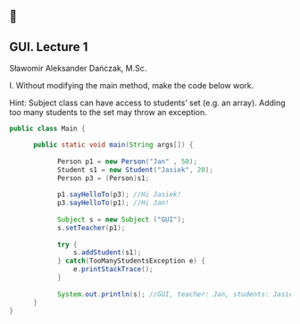 ## 👋

<!--

**Here are some ideas to get you started:**

🙋‍♀️ A short introduction - what is your organization all about?
🌈 Contribution guidelines - how can the community get involved?
👩‍💻 Useful resources - where can the community find your docs? Is there anything else the community should know?
🍿 Fun facts - what does your team eat for breakfast?
🧙 Remember, you can do mighty things with the power of [Markdown](https://docs.github.com/github/writing-on-github/getting-started-with-writing-and-formatting-on-github/basic-writing-and-formatting-syntax)
-->

## GUI. Lecture 1  

Sławomir Aleksander Dańczak, M.Sc.

I. Without modifying the main method, make the code below work.  

Hint: Subject class can have access to students’ set (e.g. an array). Adding too many students to the set may throw an exception.  

```java
public class Main {

      public static void main(String args[]) {
      
            Person p1 = new Person("Jan" , 50);
            Student s1 = new Student("Jasiek", 20);
            Person p3 = (Person)s1;
            
            p1.sayHelloTo(p3); //Hi Jasiek! 
            p3.sayHelloTo(p1); //Hi Jan!
            
            Subject s = new Subject ("GUI"); 
            s.setTeacher(p1);
            
            try {
                s.addStudent(s1);
            } catch(TooManyStudentsException e) { 
                e.printStackTrace();
            }
            
            System.out.println(s); //GUI, teacher: Jan, students: Jasiek
      }
}
```
